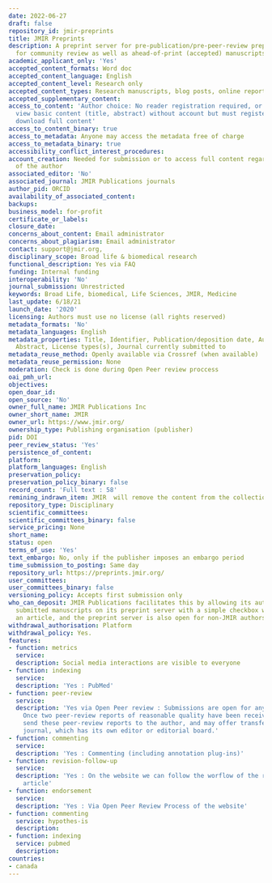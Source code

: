 ```yaml
---
date: 2022-06-27
draft: false
repository_id: jmir-preprints
title: JMIR Preprints
description: A preprint server for pre-publication/pre-peer-review preprints intended
  for community review as well as ahead-of-print (accepted) manuscripts.
academic_applicant_only: 'Yes'
accepted_content_formats: Word doc
accepted_content_language: English
accepted_content_level: Research only
accepted_content_types: Research manuscripts, blog posts, online reports, Preprints
accepted_supplementary_content:
access_to_content: 'Author choice: No reader registration required, or reader can
  view basic content (title, abstract) without account but must register to view and
  download full content'
access_to_content_binary: true
access_to_metadata: Anyone may access the metadata free of charge
access_to_metadata_binary: true
accessibility_conflict_interest_procedures:
account_creation: Needed for submission or to access full content regarding the choice
  of the author
associated_editor: 'No'
associated_journal: JMIR Publications journals
author_pid: ORCID
availability_of_associated_content:
backups:
business_model: for-profit
certificate_or_labels:
closure_date:
concerns_about_content: Email administrator
concerns_about_plagiarism: Email administrator
contact: support@jmir.org,
disciplinary_scope: Broad life & biomedical research
functional_description: Yes via FAQ
funding: Internal funding
interoperability: 'No'
journal_submission: Unrestricted
keywords: Broad Life, biomedical, Life Sciences, JMIR, Medicine
last_update: 6/18/21
launch_date: '2020'
licensing: Authors must use no license (all rights reserved)
metadata_formats: 'No'
metadata_languages: English
metadata_properties: Title, Identifier, Publication/deposition date, Author name(s),
  Abstract, License types(s), Journal currently submitted to
metadata_reuse_method: Openly available via Crossref (when available)
metadata_reuse_permission: None
moderation: Check is done during Open Peer review proccess
oai_pmh_url:
objectives:
open_doar_id:
open_source: 'No'
owner_full_name: JMIR Publications Inc
owner_short_name: JMIR
owner_url: https://www.jmir.org/
ownership_type: Publishing organisation (publisher)
pid: DOI
peer_review_status: 'Yes'
persistence_of_content:
platform:
platform_languages: English
preservation_policy:
preservation_policy_binary: false
record_count: 'Full text : 58'
remining_indrawn_item: JMIR  will remove the content from the collection
repository_type: Disciplinary
scientific_committees:
scientific_committees_binary: false
service_pricing: None
short_name:
status: open
terms_of_use: 'Yes'
text_embargo: No, only if the publisher imposes an embargo period
time_submission_to_posting: Same day
repository_url: https://preprints.jmir.org/
user_committees:
user_committees_binary: false
versioning_policy: Accepts first submission only
who_can_deposit: JMIR Publications facilitates this by allowing its authors to expose
  submitted manuscripts on its preprint server with a simple checkbox when submitting
  an article, and the preprint server is also open for non-JMIR authors
withdrawal_authorisation: Platform
withdrawal_policy: Yes.
features:
- function: metrics
  service:
  description: Social media interactions are visible to everyone
- function: indexing
  service:
  description: 'Yes : PubMed'
- function: peer-review
  service:
  description: 'Yes via Open Peer review : Submissions are open for anybody to peer-review.
    Once two peer-review reports of reasonable quality have been received, we will
    send these peer-review reports to the author, and may offer transfer to a partner
    journal, which has its own editor or editorial board.'
- function: commenting
  service:
  description: 'Yes : Commenting (including annotation plug-ins)'
- function: revision-follow-up
  service:
  description: 'Yes : On the website we can follow the worflow of the review of the
    article'
- function: endorsement
  service:
  description: 'Yes : Via Open Peer Review Process of the website'
- function: commenting
  service: hypothes-is
  description:
- function: indexing
  service: pubmed
  description:
countries:
- canada
---
```



